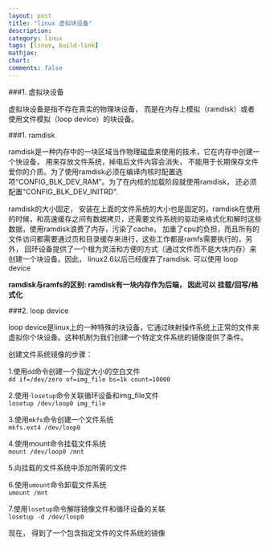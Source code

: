 ```yaml
---
layout: post
title: "linux 虚拟块设备"
description:
category: linux
tags: [linux, build-link]
mathjax: 
chart:
comments: false
---
```


###1. 虚拟块设备
  
虚拟块设备是指不存在真实的物理块设备， 而是在内存上模拟（ramdisk）或者使用文件模拟（loop device）的块设备。  
  
###1. ramdisk  

ramdisk是一种内存中的一块区域当作物理磁盘来使用的技术，它在内存中创建一个快设备， 用来存放文件系统，掉电后文件内容会消失， 不能用于长期保存文件爱你的介质。为了使用ramdisk必须在编译内核时配置选项“CONFIG_BLK_DEV_RAM”。为了在内核的加载阶段就使用ramdisk， 还必须配置"CONFIG_BLK_DEV_INITRD".  

ramdisk的大小固定， 安装在上面的文件系统的大小也是固定的。ramdisk在使用的时候，和高速缓存之间有数据拷贝，还需要文件系统的驱动来格式化和解时这些数据，使用ramdisk浪费了内存，污染了cache， 加重了cpu的负担，而且所有的文件访问都需要通过页和目录缓存来进行，这些工作都是ramfs需要执行的，另外， 回环设备提供了一个根为灵活和方便的方式（通过文件而不是大块内存）来创建一个块设备。因此， linux2.6以后已经废弃了ramdisk.  可以使用 loop device
  
**ramdisk与ramfs的区别: ramdisk有一块内存作为后端， 因此可以 挂载/回写/格式化**

###2. loop device    
  
loop device是linux上的一种特殊的块设备，它通过映射操作系统上正常的文件来虚拟你个块设备。这种机制为我们创建一个特定文件系统的镜像提供了条件。  
   
创建文件系统镜像的步骤：  
   
1.使用`dd`命令创建一个指定大小的空白文件  
  `dd if=/dev/zero of=img_file bs=1k count=10000`  
  
2.使用·`losetup`命令关联循环设备和img_file文件  
  `losetup /dev/loop0 img_file`   
  
3.使用`mkfs`命令创建一个文件系统  
  `mkfs.ext4 /dev/loop0`  
  
4.使用mount命令挂载文件系统  
  `mount /dev/loop0 /mnt`  
  
5.向挂载的文件系统中添加所需的文件  
  
6.使用`umount`命令卸载文件系统  
  `umount /mnt`  
  
7.使用`losetup`命令解除镜像文件和循环设备的关联  
  `losetup -d /dev/loop0`  
  
现在， 得到了一个包含指定文件的文件系统的镜像  
  
